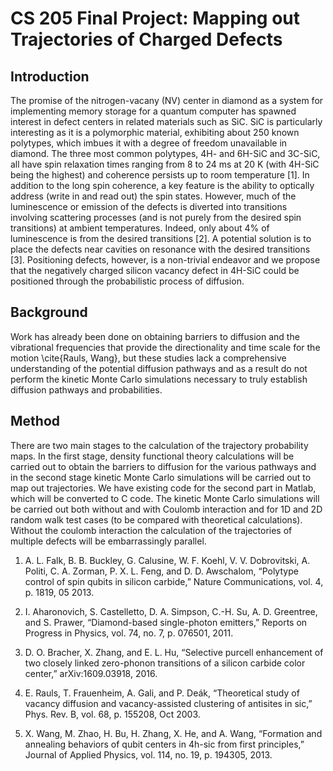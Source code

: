 # CS 205 Final Project: Mapping out Trajectories of Charged Defects

## Introduction
The promise of the nitrogen-vacany (NV) center in diamond as a system for implementing memory storage for a quantum computer has spawned interest in defect centers in related materials such as SiC. SiC is particularly interesting as it is a polymorphic material, exhibiting about 250 known polytypes, which imbues it with a degree of freedom unavailable in diamond. The three most common polytypes, 4H- and 6H-SiC and 3C-SiC, all have spin relaxation times ranging from 8 to 24 ms at 20 K (with 4H-SiC being the highest) and coherence persists up to room temperature [1]. In addition to the long spin coherence, a key feature is the ability to optically address (write in and read out) the spin states. However, much of the luminescence or emission of the defects is diverted into transitions involving scattering processes (and is not purely from the desired spin transitions) at ambient temperatures. Indeed, only about 4% of luminescence is from the desired transitions [2]. A potential solution is to place the defects near cavities on resonance with the desired transitions [3]. Positioning defects, however, is a non-trivial endeavor and we propose that the negatively charged silicon vacancy defect in 4H-SiC could be positioned through the probabilistic process of diffusion.

## Background
Work has already been done on obtaining barriers to diffusion and the vibrational frequencies that provide the directionality and time scale for the motion \cite{Rauls, Wang}, but these studies lack a comprehensive understanding of the potential diffusion pathways and as a result do not perform the kinetic Monte Carlo simulations necessary to truly establish diffusion pathways and probabilities.

## Method
There are two main stages to the calculation of the trajectory probability maps. In the first stage, density functional theory calculations will be carried out to obtain the barriers to diffusion for the various pathways and in the second stage kinetic Monte Carlo simulations will be carried out to map out trajectories. We have existing code for the second part in Matlab, which will be converted to C code. The kinetic Monte Carlo simulations will be carried out both without and with Coulomb interaction and for 1D and 2D random walk test cases (to be compared with theoretical calculations). Without the coulomb interaction the calculation of the trajectories of multiple defects will be embarrassingly parallel.

1. A. L. Falk, B. B. Buckley, G. Calusine, W. F. Koehl, V. V. Dobrovitski, A. Politi, C. A. Zorman, P. X. L. Feng, and D. D. Awschalom, “Polytype control of spin qubits in silicon carbide,” Nature Communications, vol. 4, p. 1819, 05 2013.

2. I. Aharonovich, S. Castelletto, D. A. Simpson, C.-H. Su, A. D. Greentree, and S. Prawer, “Diamond-based single-photon emitters,” Reports on Progress in Physics, vol. 74, no. 7, p. 076501, 2011.

3. D. O. Bracher, X. Zhang, and E. L. Hu, “Selective purcell enhancement of two closely linked zero-phonon transitions of a silicon carbide color center,” arXiv:1609.03918, 2016.

4. E. Rauls, T. Frauenheim, A. Gali, and P. Deák, “Theoretical study of vacancy diffusion and vacancy-assisted clustering of antisites in sic,” Phys. Rev. B, vol. 68, p. 155208, Oct 2003.

5. X. Wang, M. Zhao, H. Bu, H. Zhang, X. He, and A. Wang, “Formation and annealing behaviors of qubit centers in 4h-sic from first principles,” Journal of Applied Physics, vol. 114, no. 19, p. 194305, 2013.
